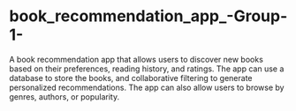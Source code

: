 # book_recommendation_app_-Group-1-
A book recommendation app that allows users to discover new books based on their preferences, reading history, and ratings. The app can use a database to store the books, and collaborative filtering to generate personalized recommendations. The app can also allow users to browse by genres, authors, or popularity. 
